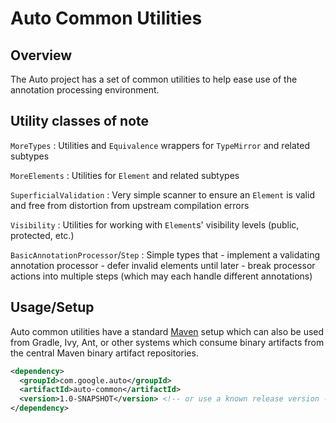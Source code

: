 # Auto Common Utilities

## Overview

The Auto project has a set of common utilities to help ease use of the
annotation processing environment.

## Utility classes of note

`MoreTypes`
:   Utilities and `Equivalence` wrappers for `TypeMirror` and related subtypes

`MoreElements`
:   Utilities for `Element` and related subtypes

`SuperficialValidation`
:   Very simple scanner to ensure an `Element` is valid and free from distortion
    from upstream compilation errors

`Visibility`
:   Utilities for working with `Element`s' visibility levels (public, protected,
    etc.)

`BasicAnnotationProcessor`/`Step`
:   Simple types that
    -   implement a validating annotation processor
    -   defer invalid elements until later
    -   break processor actions into multiple steps (which may each handle
        different annotations)

## Usage/Setup

Auto common utilities have a standard [Maven](http://maven.apache.org) setup
which can also be used from Gradle, Ivy, Ant, or other systems which consume
binary artifacts from the central Maven binary artifact repositories.

```xml
<dependency>
  <groupId>com.google.auto</groupId>
  <artifactId>auto-common</artifactId>
  <version>1.0-SNAPSHOT</version> <!-- or use a known release version -->
</dependency>
```
